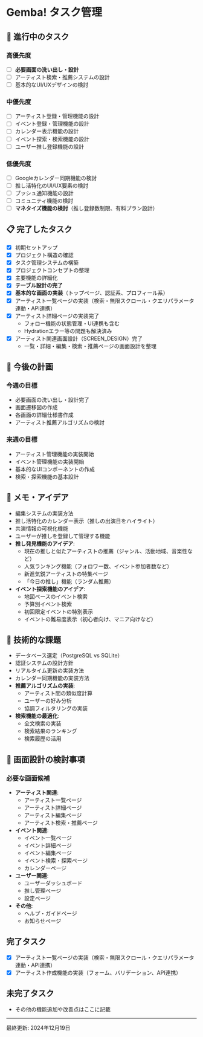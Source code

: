 # Gemba! タスク管理

## 🚀 進行中のタスク

### 高優先度
- [ ] **必要画面の洗い出し・設計**
- [ ] アーティスト検索・推薦システムの設計
- [ ] 基本的なUI/UXデザインの検討

### 中優先度
- [ ] アーティスト登録・管理機能の設計
- [ ] イベント登録・管理機能の設計
- [ ] カレンダー表示機能の設計
- [ ] イベント探索・検索機能の設計
- [ ] ユーザー推し登録機能の設計

### 低優先度
- [ ] Googleカレンダー同期機能の検討
- [ ] 推し活特化のUI/UX要素の検討
- [ ] プッシュ通知機能の設計
- [ ] コミュニティ機能の検討
- [ ] **マネタイズ機能の検討**（推し登録数制限、有料プラン設計）

## 📋 完了したタスク

- [x] 初期セットアップ
- [x] プロジェクト構造の確認
- [x] タスク管理システムの構築
- [x] プロジェクトコンセプトの整理
- [x] 主要機能の詳細化
- [x] **テーブル設計の完了**
- [x] **基本的な画面の実装**（トップページ、認証系、プロフィール系）
- [x] アーティスト一覧ページの実装（検索・無限スクロール・クエリパラメータ連動・API連携）
- [x] アーティスト詳細ページの実装完了
  - フォロー機能の状態管理・UI連携も含む
  - Hydrationエラー等の問題も解決済み
- [x] アーティスト関連画面設計（SCREEN_DESIGN）完了
  - 一覧・詳細・編集・検索・推薦ページの画面設計を整理

## 🎯 今後の計画

### 今週の目標
- 必要画面の洗い出し・設計完了
- 画面遷移図の作成
- 各画面の詳細仕様書作成
- アーティスト推薦アルゴリズムの検討

### 来週の目標
- アーティスト管理機能の実装開始
- イベント管理機能の実装開始
- 基本的なUIコンポーネントの作成
- 検索・探索機能の基本設計

## 📝 メモ・アイデア

- 編集システムの実装方法
- 推し活特化のカレンダー表示（推しの出演日をハイライト）
- 共演情報の可視化機能
- ユーザーが推しを登録して管理する機能
- **推し発見機能のアイデア**:
  - 現在の推しと似たアーティストの推薦（ジャンル、活動地域、音楽性など）
  - 人気ランキング機能（フォロワー数、イベント参加者数など）
  - 新進気鋭アーティストの特集ページ
  - 「今日の推し」機能（ランダム推薦）
- **イベント探索機能のアイデア**:
  - 地図ベースのイベント検索
  - 予算別イベント検索
  - 初回限定イベントの特別表示
  - イベントの難易度表示（初心者向け、マニア向けなど）

## 🔧 技術的な課題

- データベース選定（PostgreSQL vs SQLite）
- 認証システムの設計方針
- リアルタイム更新の実装方法
- カレンダー同期機能の実装方法
- **推薦アルゴリズムの実装**:
  - アーティスト間の類似度計算
  - ユーザーの好み分析
  - 協調フィルタリングの実装
- **検索機能の最適化**:
  - 全文検索の実装
  - 検索結果のランキング
  - 検索履歴の活用

## 📱 画面設計の検討事項

### 必要な画面候補
- **アーティスト関連**:
  - アーティスト一覧ページ
  - アーティスト詳細ページ
  - アーティスト編集ページ
  - アーティスト検索・推薦ページ
- **イベント関連**:
  - イベント一覧ページ
  - イベント詳細ページ
  - イベント編集ページ
  - イベント検索・探索ページ
  - カレンダーページ
- **ユーザー関連**:
  - ユーザーダッシュボード
  - 推し管理ページ
  - 設定ページ
- **その他**:
  - ヘルプ・ガイドページ
  - お知らせページ

## 完了タスク
- [x] アーティスト一覧ページの実装（検索・無限スクロール・クエリパラメータ連動・API連携）
- [x] アーティスト作成機能の実装（フォーム、バリデーション、API連携）

## 未完了タスク
- その他の機能追加や改善点はここに記載

---
最終更新: 2024年12月19日 